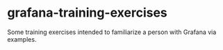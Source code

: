 # grafana-training-exercises
Some training exercises intended to familiarize a person with Grafana via examples.
